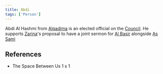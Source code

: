 ```yaml
---
title: Abdi
tags: ['Person']
---
```

Abdi Al Hashmi from [Alqadima](_wiki/alqadima.md) is an elected official on the [Council](_wiki/council.md). He supports [Zarina](_wiki/zarina.md)'s proposal to have a joint sermon for [Al Basir](_wiki/al-basir.md) alongside [As Sami](_wiki/as-sami.md)

## References
- The Space Between Us 1
s 1
